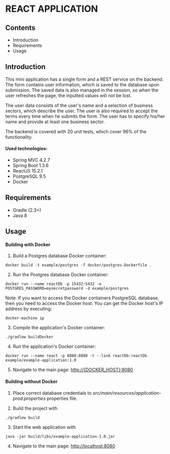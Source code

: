 REACT APPLICATION
=================

Contents
---------------------

 * Introduction
 * Requirements
 * Usage

Introduction
------------

This mini application has a single form and a REST service on the backend.
The form contains user information, which is saved to the database upon
submission. The saved data is also managed in the session, so when the user
refreshes the page, the inputted values will not be lost.

The user data consists of the user's name and a selection of business sectors,
which describe the user. The user is also required to accept the terms every time
when he submits the form. The user has to specify his/her name and provide at least
one business sector.

The backend is covered with 20 unit tests, which cover 96% of the functionality.

#### Used technologies:

* Spring MVC 4.2.7
* Spring Boot 1.3.6
* ReactJS 15.2.1
* PostgreSQL 9.5
* Docker

Requirements
------------

 * Gradle (2.3+)
 * Java 8

Usage
-----

#### Building with Docker
1. Build a Postgres database Docker container:
```
docker build -t example/postgres -f docker/postgres-Dockerfile .
```

2. Run the Postgres database Docker container:
```
docker run --name reactDb -p 15432:5432 -e POSTGRES_PASSWORD=mysecretpassword -d example/postgres
```
Note: If you want to access the Docker containers PostgreSQL database, then you need to access the Docker host.
You can get the Docker host's IP address by executing:
```
docker-machine ip
```

3. Compile the application's Docker container:
```
./gradlew buildDocker
```

4. Run the application's Docker container:
```
docker run --name react -p 8080:8080 -t --link reactDb:reactDb example/example-application:1.0
```

5. Navigate to the main page: [http://{DOCKER_HOST}:8080](http://{DOCKER_HOST}:8080)

#### Building without Docker
1. Place correct database credentials to *src/main/resources/application-prod.properties* properties file.

2. Build the project with
```
./gradlew build
```

3. Start the web application with
```
java -jar build/libs/example-application-1.0.jar
```

4. Navigate to the main page: [http://localhost:8080](http://localhost:8080)
